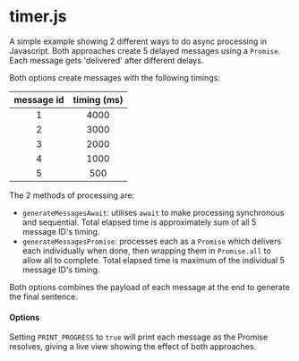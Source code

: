 # timer.js

A simple example showing 2 different ways to do async processing in Javascript. Both approaches create 5 delayed messages using a `Promise`. Each message gets 'delivered' after different delays.

Both options create messages with the following timings:

| message id | timing (ms) |
|:----------:|:-----------:|
| 1          | 4000        |
| 2          | 3000        |
| 3          | 2000        |
| 4          | 1000        |
| 5          | 500         |

The 2 methods of processing are:
* `generateMessagesAwait`: utilises `await` to make processing synchronous and sequential. Total elapsed time is approximately sum of all 5 message ID's timing.
* `generateMessagesPromise`: processes each as a `Promise` which delivers each individually when done, then wrapping them in `Promise.all` to allow all to complete. Total elapsed time is maximum of the individual 5 message ID's timing. 

Both options combines the payload of each message at the end to generate the final sentence.


#### Options

Setting `PRINT_PROGRESS` to `true` will print each message as the Promise resolves, giving a live view showing the effect of both approaches.